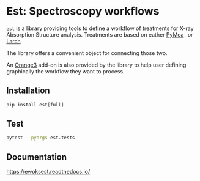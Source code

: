 # Est: Spectroscopy workflows

`est` is a library providing tools to define a workflow of treatments for X-ray Absorption Structure analysis.
Treatments are based on eather [PyMca](https://github.com/vasole/pymca)_ or [Larch](https://xraypy.github.io/xraylarch/)

The library offers a convenient object for connecting those two.

An [Orange3](https://github.com/biolab/orange3) add-on is also provided by the library to help user defining graphically the workflow they want to process.

## Installation

``` python
pip install est[full]
```

## Test

```bash
pytest --pyargs est.tests
```

## Documentation

https://ewoksest.readthedocs.io/
